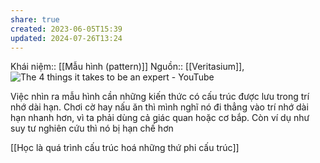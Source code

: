 ```yaml
---
share: true
created: 2023-06-05T15:39
updated: 2024-07-26T13:24
---
```

Khái niệm:: [[Mẫu hình (pattern)]]
Nguồn:: [[Veritasium]], ![The 4 things it takes to be an expert - YouTube](https://www.youtube.com/watch?v=5eW6Eagr9XA)

Việc nhìn ra mẫu hình cần những kiến thức có cấu trúc được lưu trong trí nhớ dài hạn. Chơi cờ hay nấu ăn thì mình nghĩ nó đi thẳng vào trí nhớ dài hạn nhanh hơn, vì ta phải dùng cả giác quan hoặc cơ bắp. Còn ví dụ như suy tư nghiên cứu thì nó bị hạn chế hơn

[[Học là quá trình cấu trúc hoá những thứ phi cấu trúc]]
